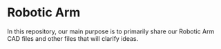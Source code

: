 # Robotic Arm
In this repository, our main purpose is to primarily share our Robotic Arm CAD files and other files that will clarify ideas.
